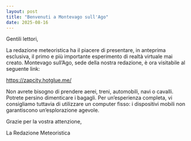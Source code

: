 ```yaml
---
layout: post
title: "Benvenuti a Montevago sull'Ago"
date: 2025-08-16
---
```




Gentili lettori,

La redazione meteoristica ha il piacere di presentare, in anteprima esclusiva, il primo e più importante esperimento di realtà virtuale mai creato. Montevago sull’Ago, sede della nostra redazione, è ora visitabile al seguente link:

https://zapcity.hotglue.me/

Non avrete bisogno di prendere aerei, treni, automobili, navi o cavalli. Potrete persino dimenticare i bagagli. Per un’esperienza completa, vi consigliamo tuttavia di utilizzare un computer fisso: i dispositivi mobili non garantiscono un’esplorazione agevole.

Grazie per la vostra attenzione,

La Redazione Meteoristica
